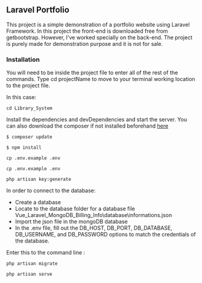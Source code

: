 
## Laravel Portfolio

This project is a simple demonstration of a portfolio website using Laravel Framework. In this project the front-end is downloaded free from getbootstrap. However, I've worked specially on the back-end. The project is purely made for demonstration purpose and it is not for sale.



### Installation

You will need to be inside the project file to enter all of the rest of the commands. Type cd projectName to move to your terminal working location to the project file.

In this case: 

```be
cd Library_System
```
Install the dependencies and devDependencies and start the server.
You can also download the composer if not installed beforehand [here](https://getcomposer.org/)

```be
$ composer update
```

```be
$ npm install
```

```be
cp .env.example .env
```
```be
cp .env.example .env
```
```be
php artisan key:generate
```
In order to connect to the database:
 - Create a database
 - Locate to the database folder for a database file Vue_Laravel_MongoDB_Billing_Info\database\informations.json
 - Import the json file in the mongoDB database
 - In the .env file, fill out the DB_HOST, DB_PORT, DB_DATABASE, DB_USERNAME, and DB_PASSWORD options to match the credentials of the database.

Enter this to the command line :

```be
php artisan migrate
```
 
```be
php artisan serve

